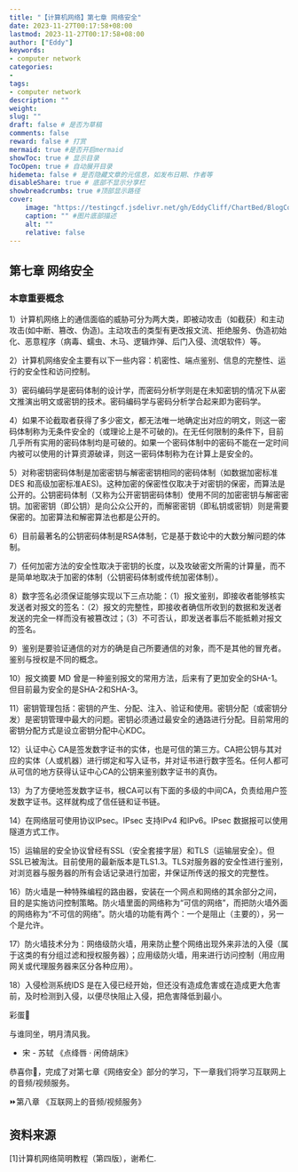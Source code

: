 ```yaml
---
title: "【计算机网络】第七章 网络安全"
date: 2023-11-27T00:17:58+08:00
lastmod: 2023-11-27T00:17:58+08:00
author: ["Eddy"]
keywords: 
- computer network
categories: 
- 
tags: 
- computer network
description: ""
weight:
slug: ""
draft: false # 是否为草稿
comments: false
reward: false # 打赏
mermaid: true #是否开启mermaid
showToc: true # 显示目录
TocOpen: true # 自动展开目录
hidemeta: false # 是否隐藏文章的元信息，如发布日期、作者等
disableShare: true # 底部不显示分享栏
showbreadcrumbs: true #顶部显示路径
cover:
    image: "https://testingcf.jsdelivr.net/gh/EddyCliff/ChartBed/BlogCover/note6.jpg" #图片路径例如：posts/tech/123/123.png
    caption: "" #图片底部描述
    alt: ""
    relative: false
---
```


## 第七章 网络安全

### 本章重要概念

1）计算机网络上的通信面临的威胁可分为两大类，即被动攻击（如截获）和主动攻击(如中断、篡改、伪造)。主动攻击的类型有更改报文流、拒绝服务、伪造初始化、恶意程序（病毒、蠕虫、木马、逻辑炸弹、后门入侵、流氓软件）等。

2）计算机网络安全主要有以下一些内容：机密性、端点鉴别、信息的完整性、运行的安全性和访问控制。

3）密码编码学是密码体制的设计学，而密码分析学则是在未知密钥的情况下从密文推演出明文或密钥的技术。密码编码学与密码分析学合起来即为密码学。

4）如果不论截取者获得了多少密文，都无法唯一地确定出对应的明文，则这一密码体制称为无条件安全的（或理论上是不可破的)。在无任何限制的条件下，目前几乎所有实用的密码体制均是可破的。如果一个密码体制中的密码不能在一定时间内被可以使用的计算资源破译，则这一密码体制称为在计算上是安全的。

5）对称密钥密码体制是加密密钥与解密密钥相同的密码体制（如数据加密标准DES 和高级加密标准AES)。这种加密的保密性仅取决于对密钥的保密，而算法是公开的。公钥密码体制（又称为公开密钥密码体制）使用不同的加密密钥与解密密钥。加密密钥（即公钥）是向公众公开的，而解密密钥（即私钥或密钥）则是需要保密的。加密算法和解密算法也都是公开的。

6）目前最著名的公钥密码体制是RSA体制，它是基于数论中的大数分解问题的体制。

7）任何加密方法的安全性取决于密钥的长度，以及攻破密文所需的计算量，而不是简单地取决于加密的体制（公钥密码体制或传统加密体制）。

8）数字签名必须保证能够实现以下三点功能：（1）报文鉴别，即接收者能够核实发送者对报文的签名：（2）报文的完整性，即接收者确信所收到的数据和发送者发送的完全一样而没有被篡改过；（3）不可否认，即发送者事后不能抵赖对报文的签名。

9）鉴别是要验证通信的对方的确是自己所要通信的对象，而不是其他的冒充者。鉴别与授权是不同的概念。

10）报文摘要 MD 曾是一种鉴别报文的常用方法，后来有了更加安全的SHA-1。但目前最为安全的是SHA-2和SHA-3。

11）密钥管理包括：密钥的产生、分配、注入、验证和使用。密钥分配（或密钥分发）是密钥管理中最大的问题。密钥必须通过最安全的通路进行分配。目前常用的密钥分配方式是设立密钥分配中心KDC。

12）认证中心 CA是签发数字证书的实体，也是可信的第三方。CA把公钥与其对应的实体（人或机器）进行绑定和写入证书，并对证书进行数字签名。任何人都可从可信的地方获得认证中心CA的公钥来鉴别数字证书的真伪。

13）为了方便地签发数字证书，根CA可以有下面的多级的中间CA，负责给用户签发数字证书。这样就构成了信任链和证书链。

14）在网络层可使用协议IPsec。IPsec 支持IPv4 和IPv6。IPsec 数据报可以使用隧道方式工作。

15）运输层的安全协议曾经有SSL（安全套接字层）和TLS（运输层安全）。但SSL已被淘汰。目前使用的最新版本是TLS1.3。TLS对服务器的安全性进行鉴别，对浏览器与服务器的所有会话记录进行加密，并保证所传送的报文的完整性。

16）防火墙是一种特殊编程的路由器，安装在一个网点和网络的其余部分之间，目的是实施访问控制策略。防火墙里面的网络称为“可信的网络”，而把防火墙外面的网络称为“不可信的网络”。防火墙的功能有两个：一个是阻止（主要的），另一个是允许。

17）防火墙技术分为：网络级防火墙，用来防止整个网络出现外来非法的入侵（属于这类的有分组过滤和授权服务器）；应用级防火墙，用来进行访问控制（用应用网关或代理服务器来区分各种应用）。

18）入侵检测系统IDS 是在入侵已经开始，但还没有造成危害或在造成更大危害前，及时检测到入侵，以便尽快阻止入侵，把危害降低到最小。



彩蛋🎁 

与谁同坐，明月清风我。

- 宋 - 苏轼 《点绛唇 · 闲倚胡床》

恭喜你🎉，完成了对第七章《网络安全》部分的学习，下一章我们将学习互联网上的音频/视频服务。

⏩第八章 《互联网上的音频/视频服务》

## 资料来源

[1]计算机网络简明教程（第四版），谢希仁.

